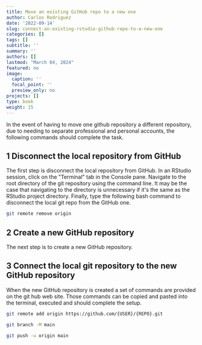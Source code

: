 ```yaml
---
title: Move an existing GitHub repo to a new one
author: Carlos Rodriguez
date: '2022-09-14'
slug: connect-an-existing-rstudio-github-repo-to-a-new-one
categories: []
tags: []
subtitle: ''
summary: ''
authors: []
lastmod: "March 04, 2024"
featured: no
image:
  caption: ''
  focal_point: ''
  preview_only: no
projects: []
type: book
weight: 15
---
```


In the event of having to move one github repository a different repository, due to needing to separate professional and personal accounts, the following commands should complete the task.

## 1 Disconnect the local repository from GitHub
The first step is disconnect the local repository from GitHub. In an RStudio session, click on the "Terminal" tab in the Console pane. Navigate to the root directory of the git repository using the command line. It may be the case that navigating to the directory is unnecessary if it's the same as the RStudio project directory. Finally, type the following bash command to disconnect the local git repo from the GitHub one.


```bash
git remote remove origin
```


## 2 Create a new GitHub repository
The next step is to create a new GitHub repository.

## 3 Connect the local git repository to the new GitHub repository
When the new GitHub repository is created a set of commands are provided on the git hub web site. Those commands can be copied and pasted into the terminal, executed and should complete the setup.


```bash
git remote add origin https://github.com/{USER}/{REPO}.git 

git branch -M main

git push -u origin main
```





